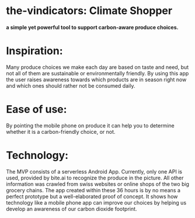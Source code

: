 # the-vindicators: Climate Shopper

#### a simple yet powerful tool to support carbon-aware produce choices.
# Inspiration:
Many produce choices we make each day are based on taste and need, but not all of them are sustainable or environmentally friendly.
By using this app the user raises awareness towards which products are in season right now and which ones should rather not be consumed daily.
# Ease of use:
By pointing the mobile phone on produce it can help you to determine whether it is a carbon-friendly choice, or not.
# Technology:
The MVP consists of a serverless Android App. Currently, only one API is used, provided by bite.ai to recognize the produce in the picture. All other information was crawled from swiss websites or online shops of the two big grocery chains.
The app created within these 36 hours is by no means a perfect prototype but a well-elaborated proof of concept. It shows how technology like a mobile phone app can improve our choices by helping us develop an awareness of our carbon dioxide footprint.

<img source="mobile_app_showcase.jpeg" width="400" />

